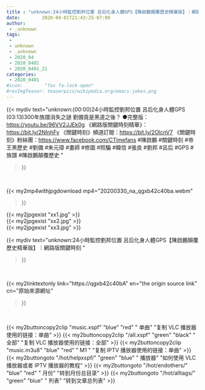 ```yaml
---
title : "unknown:24小時監控劉邦位置 呂后化身人體GPS【陳啟鵬顛覆歷史精華版】｜網路版關鍵時刻 "
date:        2020-04-01T21:43:25-07:00
author:
 - _unknown
tags:
 - 
 - unknown
 - _unknown
 - 2020_04
 - 2020_0401
 - 2020_0401_21
categories:
 - 2020_0401
#icon:        "fas fa-lock-open"
#resImgTeaser: teaserpics/wikipedia.org/emacs-jokes.png
---
```







{{< mydiv text="unknown:(00:00)24小時監控劉邦位置 呂后化身人體GPS (03:13)300年族譜消失之謎 劉備竟是黑道之後？  ●完整版：https://youtu.be/96VV2JJEk0g  《網路版關鍵時刻精華》：https://bit.ly/2NInhFy 《關鍵時刻》頻道訂閱：https://bit.ly/2OlcnV7 《關鍵時刻》粉絲團：https://www.facebook.com/CTimefans  #陳啟鵬 #關鍵時刻 #帝王黑歷史 #劉備 #朱元璋 #畫師 #修圖 #照騙 #韓信 #張良 #劉邦 #呂后 #GPS #族譜 #陳啟鵬顛覆歷史 "
>}}
<br>


{{< my2mp4withjpgdownload mp4="20200330_na_qgxb42c40ba.webm"
>}}

{{< my2jpgexist "xx1.jpg" >}}<br>
{{< my2jpgexist "xx2.jpg" >}}<br>
{{< my2jpgexist "xx3.jpg" >}}<br>



{{< mydiv text="unknown:24小時監控劉邦位置 呂后化身人體GPS【陳啟鵬顛覆歷史精華版】｜網路版關鍵時刻 "
>}}
<br>

{{< my2linktextonly link="https://qgxb42c40bA"
en="the origin source link" cn="原始來源網址"
>}}


<br>


{{< my2buttoncopy2clip "music.xspf"        "blue"   "red"    " 单曲"  "复制 VLC 播放器使用的链接：单曲" >}} {{< my2buttoncopy2clip "/all.xspf"         "green"  "black"  " 全部"  "复制 VLC 播放器使用的链接：全部" >}} {{< my2buttoncopy2clip "music.m3u8"        "blue"   "red"    " M1 "    "复制 IPTV 播放器使用的链接：单曲" >}} {{< my2buttongoto      "/hot/helpxspf/"    "green"  "blue"   " 播放器" "如何使用 VLC 播放器或者 IPTV 播放器的教程" >}} {{< my2buttongoto      "/hot/endothers/"   "blue"   "red"    " 月份"   "转到月份总目录" >}} {{< my2buttongoto      "/hot/alltags/"     "green"  "blue"   " 列表"   "转到文章总列表" >}} 
